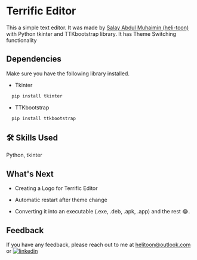 
# Terrific Editor

This a simple text editor. It was made by [Salay Abdul Muhaimin (heli-toon)](https://github.com/heli-toon) with Python tkinter and TTKbootstrap library. It has Theme Switching functionality

## Dependencies

Make sure you have the following library installed.
- Tkinter
```bash
  pip install tkinter
```
- TTKbootstrap
```bash
  pip install ttkbootstrap
```

## 🛠 Skills Used
Python, tkinter


## What's Next

- Creating a Logo for Terrific Editor

- Automatic restart after theme change

- Converting it into an executable (.exe, .deb, .apk, .app) and the rest 😂.
## Feedback

If you have any feedback, please reach out to me at helitoon@outlook.com or [![linkedin](https://img.shields.io/badge/linkedin-0A66C2?style=for-the-badge&logo=linkedin&logoColor=white)](https://www.linkedin.com/in/muhaimin-salay-a653b6299/)
